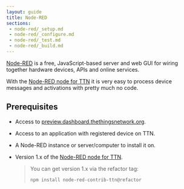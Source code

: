 ```yaml
---
layout: guide
title: Node-RED
sections:
 - node-red/_setup.md
 - node-red/_configure.md
 - node-red/_test.md
 - node-red/_build.md
---
```


[Node-RED](http://nodered.org/) is a free, JavaScript-based server and web GUI for wiring together hardware devices, APIs and online services.

With the [Node-RED node for TTN](http://flows.nodered.org/node/node-red-contrib-ttn) it is very easy to process device messages and activations with pretty much no code.

## Prerequisites

* Access to [preview.dashboard.thethingsnetwork.org](https://preview.dashboard.thethingsnetwork.org/).
* Access to an application with registered device on TTN.
* A Node-RED instance or server/computer to install it on.
* Version 1.x of the [Node-RED node for TTN](http://flows.nodered.org/node/node-red-contrib-ttn).

	> You can get version 1.x via the refactor tag:
	> 
	> ```bash
	> npm install node-red-contrib-ttn@refactor
	> ```